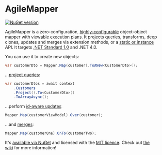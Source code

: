 # AgileMapper

[![NuGet version](https://badge.fury.io/nu/AgileObjects.AgileMapper.svg)](https://badge.fury.io/nu/AgileObjects.AgileMapper)

AgileMapper is a zero-configuration, [highly-configurable](https://github.com/agileobjects/AgileMapper/wiki/Configuration) object-object mapper with [viewable execution plans](https://github.com/agileobjects/AgileMapper/wiki/Using-Execution-Plans). 
It projects queries, transforms, deep clones, updates and merges via extension methods, or a [static or instance](https://github.com/agileobjects/AgileMapper/wiki/Static-vs-Instance-Mappers) API. 
It targets [.NET Standard 1.0](https://docs.microsoft.com/en-us/dotnet/articles/standard/library) and .NET 4.0.

You can use it to create new objects:

```C#
var customerDto = Mapper.Map(customer).ToANew<CustomerDto>();
```

...[project queries](https://github.com/agileobjects/AgileMapper/wiki/Query-Projection):

```C#
var customerDtos = await context
    .Customers
    .Project().To<CustomerDto>()
    .ToArrayAsync();
```

...perform [id-aware updates](https://github.com/agileobjects/AgileMapper/wiki/Performing-Updates):

```C#
Mapper.Map(customerViewModel).Over(customer);
```

...and [merges](https://github.com/agileobjects/AgileMapper/wiki/Performing-Merges):

```C#
Mapper.Map(customerOne).OnTo(customerTwo);
```

It's [available via NuGet](https://www.nuget.org/packages/AgileObjects.AgileMapper) and licensed with the 
[MIT licence](https://github.com/agileobjects/AgileMapper/blob/master/LICENCE.md). Check out [the wiki](https://github.com/agileobjects/AgileMapper/wiki)
for more information!
